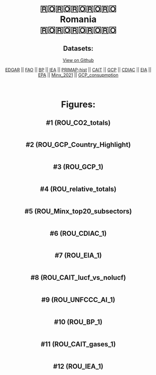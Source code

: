 
<center>
<h1 align="center">
🇷🇴🇷🇴🇷🇴🇷🇴🇷🇴
<br>
Romania
<br>
🇷🇴🇷🇴🇷🇴🇷🇴🇷🇴
</h1>
<h2>Datasets:</h2>
<p><a href="https://github.com/dquintani/GreenhouseData/tree/master/country_data/ROU_Romania/data">View on Github</a>
<br></p><p><a href="data/ROU_EDGAR.csv">EDGAR</a> || <a href="data/ROU_FAO.csv">FAO</a> || <a href="data/ROU_BP.csv">BP</a> || <a href="data/ROU_IEA.csv">IEA</a> || <a href="data/ROU_PRIMAP-hist.csv">PRIMAP-hist</a> || <a href="data/ROU_CAIT.csv">CAIT</a> || <a href="data/ROU_GCP.csv">GCP</a> || <a href="data/ROU_CDIAC.csv">CDIAC</a> || <a href="data/ROU_EIA.csv">EIA</a> || <a href="data/ROU_EPA.csv">EPA</a> || <a href="data/ROU_Minx_2021.csv">Minx_2021</a> || <a href="data/ROU_GCP_consupmption.csv">GCP_consupmption</a></p><p><br></p>
<h1>Figures:</h1><h2>#1 (ROU_CO2_totals)</h2>
<p><img alt="" src="figures/ROU_CO2_totals.png" /></p><h2>#2 (ROU_GCP_Country_Highlight)</h2>
<p><img alt="" src="figures/ROU_GCP_Country_Highlight.png" /></p><h2>#3 (ROU_GCP_1)</h2>
<p><img alt="" src="figures/ROU_GCP_1.png" /></p><h2>#4 (ROU_relative_totals)</h2>
<p><img alt="" src="figures/ROU_relative_totals.png" /></p><h2>#5 (ROU_Minx_top20_subsectors)</h2>
<p><img alt="" src="figures/ROU_Minx_top20_subsectors.png" /></p><h2>#6 (ROU_CDIAC_1)</h2>
<p><img alt="" src="figures/ROU_CDIAC_1.png" /></p><h2>#7 (ROU_EIA_1)</h2>
<p><img alt="" src="figures/ROU_EIA_1.png" /></p><h2>#8 (ROU_CAIT_lucf_vs_nolucf)</h2>
<p><img alt="" src="figures/ROU_CAIT_lucf_vs_nolucf.png" /></p><h2>#9 (ROU_UNFCCC_AI_1)</h2>
<p><img alt="" src="figures/ROU_UNFCCC_AI_1.png" /></p><h2>#10 (ROU_BP_1)</h2>
<p><img alt="" src="figures/ROU_BP_1.png" /></p><h2>#11 (ROU_CAIT_gases_1)</h2>
<p><img alt="" src="figures/ROU_CAIT_gases_1.png" /></p><h2>#12 (ROU_IEA_1)</h2>
<p><img alt="" src="figures/ROU_IEA_1.png" /></p>